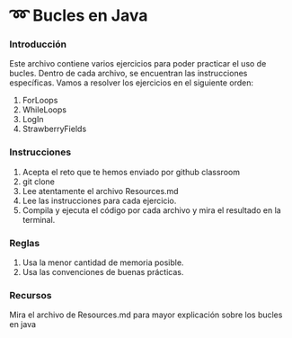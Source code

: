 # :loop: Bucles en Java

### Introducción
Este archivo contiene varios ejercicios para poder practicar el uso de bucles. Dentro de cada archivo, se encuentran las instrucciones específicas. Vamos a resolver los ejercicios en el siguiente orden:

1. ForLoops
2. WhileLoops
3. LogIn
4. StrawberryFields

### Instrucciones
1. Acepta el reto que te hemos enviado por github classroom 
2. git clone <repositorio>
3. Lee atentamente el archivo Resources.md 
4. Lee las instrucciones para cada ejercicio.
5. Compila y ejecuta el código por cada archivo y mira el resultado en la terminal.

### Reglas
1. Usa la menor cantidad de memoria posible.
2. Usa las convenciones de buenas prácticas.

### Recursos
Mira el archivo de Resources.md para mayor explicación sobre los bucles en java

